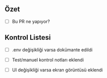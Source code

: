 ## Özet
- [ ] Bu PR ne yapıyor?

## Kontrol Listesi
- [ ] .env değişikliği varsa dokümante edildi
- [ ] Test/manuel kontrol notları eklendi
- [ ] UI değişikliği varsa ekran görüntüsü eklendi

